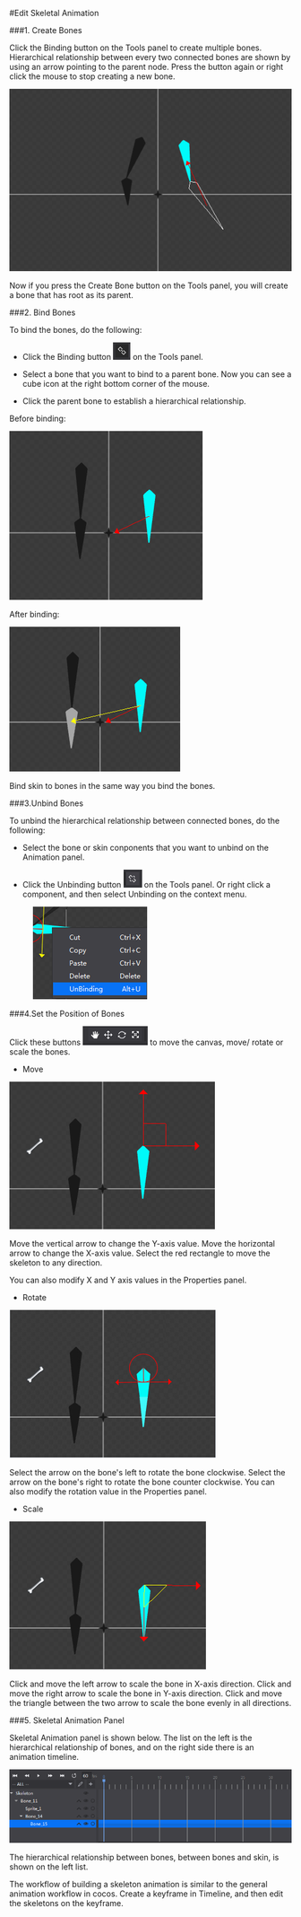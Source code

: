 #Edit Skeletal Animation

###1. Create Bones

Click the Binding button on the Tools panel to create multiple bones. Hierarchical relationship between every two connected bones are shown by using an arrow pointing to the parent node. Press the button again or right click the mouse to stop creating a new bone. 

![image](res_en/1.png)

Now if you press the Create Bone button on the Tools panel, you will create a bone that has root as its parent. 

###2. Bind Bones

To bind the bones, do the following:

- Click the Binding button ![image](res_en/2.png) on the Tools panel.

- Select a bone that you want to bind to a parent bone. Now you can see a cube icon at the right bottom corner  of the mouse.

- Click the parent bone to establish a hierarchical relationship. 

Before binding:

![image](res_en/3.png)

After binding: 

![image](res_en/4.png)

Bind skin to bones in the same way you bind the bones. 

###3.Unbind Bones

To unbind the hierarchical relationship between connected bones, do the following:

-  Select the bone or skin conponents that you want to unbind on the Animation panel.  

- Click the Unbinding button ![image](res_en/5.png) on the Tools panel. Or right click a component, and then select Unbinding on the context menu.  

&emsp;&emsp;&emsp;![image](res_en/6.png)

###4.Set the Position of Bones

Click these buttons ![image](res_en/8.png) to move the canvas, move/ rotate or scale the bones. 

- Move 

![image](res_en/9.png)

Move the vertical arrow to change the Y-axis value. Move the horizontal arrow to change the X-axis value.  Select the red rectangle to move the skeleton to any direction. 

You can also modify X and Y axis values in the Properties panel. 

- Rotate

![image](res_en/10.png)

Select the arrow on the bone's left to rotate the bone  clockwise.  Select the arrow on the bone's right to rotate the bone counter clockwise. You can also modify the rotation value in the Properties panel. 

- Scale

![image](res_en/11.png)

Click and move the left arrow to scale the bone in X-axis direction. Click and move the right arrow to scale the bone in Y-axis direction. Click and move the triangle between the two arrow to scale the bone evenly in all directions. 

###5. Skeletal Animation Panel

Skeletal Animation panel is shown below. The list on the left is the hierarchical relationship of bones, and on the right side there is an animation timeline. 

![image](res_en/12.png)

The hierarchical relationship between bones, between bones and skin, is shown on the left list.

The workflow of building a skeleton animation is similar to the general animation workflow in cocos. Create a keyframe in Timeline, and then edit the skeletons on the keyframe.  
